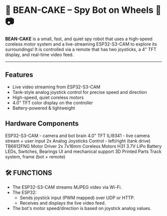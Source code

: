# 🎂 BEAN-CAKE – Spy Bot on Wheels 🤖📷

**BEAN-CAKE** is a small, fast, and quiet spy robot that uses a high-speed coreless motor system and a live-streaming ESP32-S3-CAM to explore its surroundings! 
It is controlled via a remote that has two joysticks, a 4" TFT display, and real-time video feed.

---

##  Features

- Live video streaming from ESP32-S3-CAM
- Tank-style analog joystick control for precise speed and direction
- High-speed, quiet coreless motors
- 4.0" TFT color display on the controller
- Battery-powered & lightweight 



## Hardware Components


ESP32-S3-CAM - camera and bot brain
4.0" TFT ILI9341 - live camera stream + user input
2x Analog Joysticks Control - left/right (tank drive)
TB6612FNG Motor Driver
2x 7x16mm Coreless Motors
H31 3.7V LiPo Battery
LEDs, Switches, Bearings UI and mechanical support
3D Printed Parts Track system, frame (bot + remote)



## 🛠️ FUNCTIONS

- The ESP32-S3-CAM streams MJPEG video via Wi-Fi.
- The ESP32:
  - Sends joystick input (PWM mapped) over UDP or HTTP.
  - Receives and displays the live video feed.
- The bot's motor speed/direction is based on joystick analog values.

